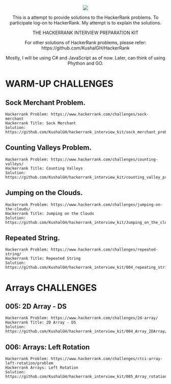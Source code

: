 

<p align="center">
	<a href="https://www.hackerrank.com/KUSHALS"><img src="http://gradsingames.com/wp-content/uploads/2015/12/title-hackerrank.jpg" ></a>
</p>
<p align="center">
    This is a attempt to provide solutions to the HackerRank problems. To participate log-on to HackerRank.
    My attempt is to explain the solutions. 
</p>
<p align="center">
	THE HACKERRANK INTERVIEW PREPARATION KIT
</p>
<p align="center">
	For other solutions of HackerRank problems, please refer: https://github.com/KushalGH/HackerRank 
</p>
<p align="center">
	Mostly, I will be using C# and JavaScript as of now. Later, can think of using Phython and GO. 
</p>


# WARM-UP CHALLENGES

## Sock Merchant Problem.

```
Hackerrank Problem: https://www.hackerrank.com/challenges/sock-merchant
Hackerrank Title: Sock Merchant
Solution: https://github.com/KushalGH/hackerrank_interview_kit/sock_merchant_problem/solution.js 
```

## Counting Valleys Problem.

```
Hackerrank Problem: https://www.hackerrank.com/challenges/counting-valleys/
Hackerrank Title: Counting Valleys
Solution: https://github.com/KushalGH/hackerrank_interview_kit/counting_valley_problem/CountingValeey.cs 
```

## Jumping on the Clouds.

```
Hackerrank Problem: https://www.hackerrank.com/challenges/jumping-on-the-clouds/
Hackerrank Title: Jumping on the Clouds
Solution: https://github.com/KushalGH/hackerrank_interview_kit/Jumping_on_the_clouds/Program.cs 
```

## Repeated String.

```
Hackerrank Problem: https://www.hackerrank.com/challenges/repeated-string/
Hackerrank Title: Repeated String
Solution: https://github.com/KushalGH/hackerrank_interview_kit/004_repeating_string_problem/Program.cs 
```

# Arrays CHALLENGES

## 005: 2D Array - DS

```
Hackerrank Problem: https://www.hackerrank.com/challenges/2d-array/
Hackerrank Title: 2D Array - DS
Solution: https://github.com/KushalGH/hackerrank_interview_kit/004_Array_2DArray/Program.cs 
```

## 006: Arrays: Left Rotation

```
Hackerrank Problem: https://www.hackerrank.com/challenges/ctci-array-left-rotation/problem
Hackerrank Arrays: Left Rotation
Solution: https://github.com/KushalGH/hackerrank_interview_kit/005_Array_rotation/Program.cs 
```

